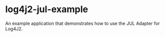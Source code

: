 # log4j2-jul-example
An example application that demonstrates how to use the JUL Adapter for Log4J2.
